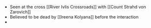 - Seen at the cross [[River Ivlis Crossroads]] with [[Count Strahd von Zarovich]]
- Believed to be dead by [[Ireena Kolyana]] before the interaction
- 